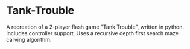 # Tank-Trouble

A recreation of a 2-player flash game "Tank Trouble", written in python. Includes controller support. Uses a recursive depth first search maze carving algorithm.
